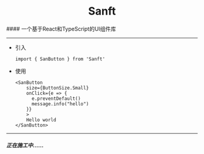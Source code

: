 <h1 align="center">Sanft</h1>
#### 一个基于React和TypeScript的UI组件库

___

* 引入

  ```react
  import { SanButton } from 'Sanft'
  ```

* 使用

  ```react
  <SanButton
      size={ButtonSize.Small}
      onClick={e => {
        e.preventDefault()
        message.info("hello")
      }}
      >
      Hello world
  </SanButton>
  ```


***

#####  正在施工中......

